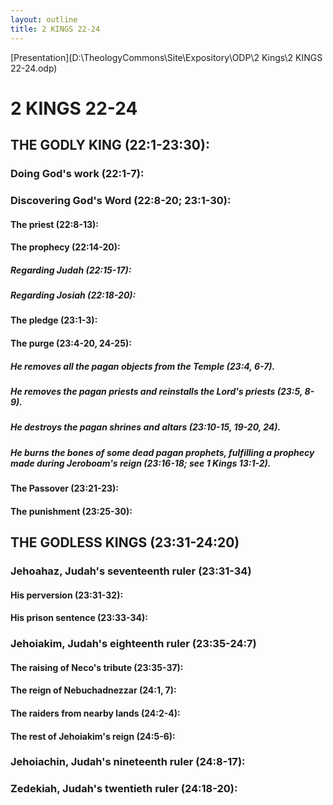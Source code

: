 ```yaml
---
layout: outline
title: 2 KINGS 22-24
---
```

[Presentation](D:\TheologyCommons\Site\Expository\ODP\2 Kings\2 KINGS 22-24.odp)
# 2 KINGS 22-24 
## THE GODLY KING (22:1-23:30): 
###  Doing God\'s work (22:1-7): 
###  Discovering God\'s Word (22:8-20; 23:1-30): 
####  The priest (22:8-13): 
####  The prophecy (22:14-20): 
#####  Regarding Judah (22:15-17): 
#####  Regarding Josiah (22:18-20): 
####  The pledge (23:1-3): 
####  The purge (23:4-20, 24-25):
#####  He removes all the pagan objects from the Temple (23:4, 6-7). 
#####  He removes the pagan priests and reinstalls the Lord\'s priests (23:5, 8-9). 
#####  He destroys the pagan shrines and altars (23:10-15, 19-20, 24). 
#####  He burns the bones of some dead pagan prophets, fulfilling a prophecy made during Jeroboam\'s reign (23:16-18; see 1 Kings 13:1-2). 
####  The Passover (23:21-23): 
####  The punishment (23:25-30): 
## THE GODLESS KINGS (23:31-24:20) 
###  Jehoahaz, Judah\'s seventeenth ruler (23:31-34) 
####  His perversion (23:31-32): 
####  His prison sentence (23:33-34): 
###  Jehoiakim, Judah\'s eighteenth ruler (23:35-24:7) 
####  The raising of Neco\'s tribute (23:35-37): 
####  The reign of Nebuchadnezzar (24:1, 7): 
####  The raiders from nearby lands (24:2-4): 
####  The rest of Jehoiakim\'s reign (24:5-6):
###  Jehoiachin, Judah\'s nineteenth ruler (24:8-17): 
###  Zedekiah, Judah\'s twentieth ruler (24:18-20): 
